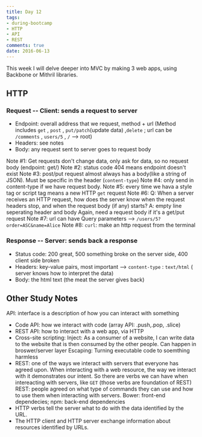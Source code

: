 ```yaml
---
title: Day 12 
tags: 
- during-bootcamp
- HTTP
- API
- REST
comments: true
date: 2016-06-13
---
```


This week I will delve deeper into MVC by making 3 web apps, using Backbone or Mithril libraries.    

HTTP
--------------

<h3> Request -- Client: sends a request to server </h3>

* Endpoint: overall address that we request, method + url (Method includes `get` , `post` , `put/patch`(update data) ,`delete` ; url can be `/comments` , `users/5` , `/` --> root)
* Headers: see notes
* Body: any request sent to server goes to request body

Note #1: Get requests don't change data, only ask for data, so no request body
(endpoint: get/)
Note #2: status code 404 means endpoint doesn't exist
Note #3: post/put request almost always has a body(like a string of JSON). Must be specific in the header (`content-type`)
Note #4: only send in content-type if we have request body. 
Note #5: every time we hava a style tag or script tag means a new HTTP `get` request
Note #6: Q: When a server receives an HTTP request, how does the server know when the request headers stop, and when the request body (if any) starts? A: empty line seperating header and body
Again, need a request body if it's a get/put request
Note #7: url can have Query parameters  --> `/users/5?order=ASC&name=Alice`
Note #8: `curl`: make an http request from the terminal



<h3> Response -- Server: sends back a response </h3>

* Status code: 200 great, 500 something broke on the server side, 400 client side broken
* Headers: key-value pairs, most important --> `content-type` : `text/html` ( server knows how to interpret the data)
* Body: the html text (the meat the server gives back)


Other Study Notes
--------------
API: interface is a description of how you can interact with something 
* Code API: how we interact with code (array API: .push,.pop, .slice)
* REST API: how to interact with a web app, via HTTP
* Cross-site scripting: 
Inject: As a consumer of a website, I can write data to the website that is then consumed by the other people. Can happen in broswer/server layer
Escaping: Turning executable code to soemthing harmless
* REST: one of the ways we interact with servers that everyone has agreed upon. When interacting with a web resource, the way we interact with it demonstrates our intent. So there are verbs we can have when intereacting with servers, like `GET` (those verbs are foundation of REST)
REST: people agreed on what type of commands they can use and how to use them when interacting with servers.
Bower: front-end dependecies; npm: back-end dependencies 
* HTTP verbs tell the server what to do with the data identified by the URL.
* The HTTP client and HTTP server exchange information about resources identified by URLs.
